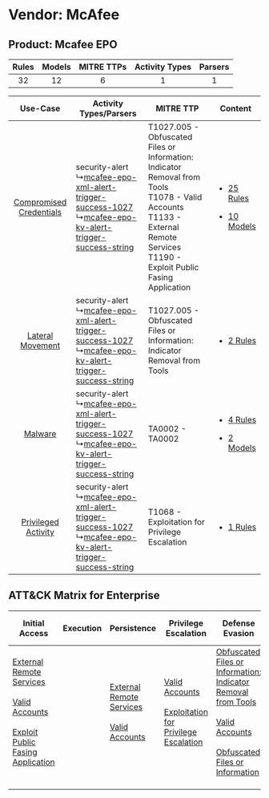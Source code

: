 Vendor: McAfee
==============
Product: Mcafee EPO
-------------------
| Rules | Models | MITRE TTPs | Activity Types | Parsers |
|:-----:|:------:|:----------:|:--------------:|:-------:|
|  32   |   12   |     6      |       1        |    1    |

|    Use-Case    | Activity Types/Parsers    | MITRE TTP    | Content    |
|:----:| ---- | ---- | ---- |
| [Compromised Credentials](../../../UseCases/uc_compromised_credentials.md) |  security-alert<br> ↳[mcafee-epo-xml-alert-trigger-success-1027](Ps/pC_mcafeeepoxmlalerttriggersuccess1027.md)<br> ↳[mcafee-epo-kv-alert-trigger-success-string](Ps/pC_mcafeeepokvalerttriggersuccessstring.md)<br> | T1027.005 - Obfuscated Files or Information: Indicator Removal from Tools<br>T1078 - Valid Accounts<br>T1133 - External Remote Services<br>T1190 - Exploit Public Fasing Application<br> | [<ul><li>25 Rules</li></ul><ul><li>10 Models</li></ul>](RM/r_m_mcafee_mcafee_epo_Compromised_Credentials.md) |
|        [Lateral Movement](../../../UseCases/uc_lateral_movement.md)        |  security-alert<br> ↳[mcafee-epo-xml-alert-trigger-success-1027](Ps/pC_mcafeeepoxmlalerttriggersuccess1027.md)<br> ↳[mcafee-epo-kv-alert-trigger-success-string](Ps/pC_mcafeeepokvalerttriggersuccessstring.md)<br> | T1027.005 - Obfuscated Files or Information: Indicator Removal from Tools<br>    | [<ul><li>2 Rules</li></ul>](RM/r_m_mcafee_mcafee_epo_Lateral_Movement.md)    |
|    [Malware](../../../UseCases/uc_malware.md)    |  security-alert<br> ↳[mcafee-epo-xml-alert-trigger-success-1027](Ps/pC_mcafeeepoxmlalerttriggersuccess1027.md)<br> ↳[mcafee-epo-kv-alert-trigger-success-string](Ps/pC_mcafeeepokvalerttriggersuccessstring.md)<br> | TA0002 - TA0002<br>    | [<ul><li>4 Rules</li></ul><ul><li>2 Models</li></ul>](RM/r_m_mcafee_mcafee_epo_Malware.md)    |
|     [Privileged Activity](../../../UseCases/uc_privileged_activity.md)     |  security-alert<br> ↳[mcafee-epo-xml-alert-trigger-success-1027](Ps/pC_mcafeeepoxmlalerttriggersuccess1027.md)<br> ↳[mcafee-epo-kv-alert-trigger-success-string](Ps/pC_mcafeeepokvalerttriggersuccessstring.md)<br> | T1068 - Exploitation for Privilege Escalation<br>    | [<ul><li>1 Rules</li></ul>](RM/r_m_mcafee_mcafee_epo_Privileged_Activity.md)    |

ATT&CK Matrix for Enterprise
----------------------------
| Initial Access                                                                                                                                                                                                                         | Execution | Persistence                                                                                                                                      | Privilege Escalation                                                                                                                                          | Defense Evasion                                                                                                                                                                                                                                                               | Credential Access | Discovery | Lateral Movement | Collection | Command and Control | Exfiltration | Impact |
| -------------------------------------------------------------------------------------------------------------------------------------------------------------------------------------------------------------------------------------- | --------- | ------------------------------------------------------------------------------------------------------------------------------------------------ | ------------------------------------------------------------------------------------------------------------------------------------------------------------- | ----------------------------------------------------------------------------------------------------------------------------------------------------------------------------------------------------------------------------------------------------------------------------- | ----------------- | --------- | ---------------- | ---------- | ------------------- | ------------ | ------ |
| [External Remote Services](https://attack.mitre.org/techniques/T1133)<br><br>[Valid Accounts](https://attack.mitre.org/techniques/T1078)<br><br>[Exploit Public Fasing Application](https://attack.mitre.org/techniques/T1190)<br><br> |           | [External Remote Services](https://attack.mitre.org/techniques/T1133)<br><br>[Valid Accounts](https://attack.mitre.org/techniques/T1078)<br><br> | [Valid Accounts](https://attack.mitre.org/techniques/T1078)<br><br>[Exploitation for Privilege Escalation](https://attack.mitre.org/techniques/T1068)<br><br> | [Obfuscated Files or Information: Indicator Removal from Tools](https://attack.mitre.org/techniques/T1027/005)<br><br>[Valid Accounts](https://attack.mitre.org/techniques/T1078)<br><br>[Obfuscated Files or Information](https://attack.mitre.org/techniques/T1027)<br><br> |                   |           |                  |            |                     |              |        |